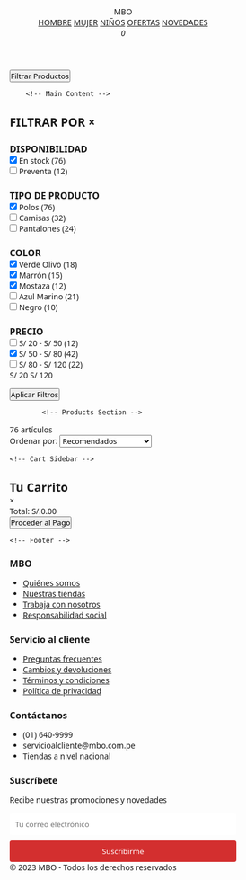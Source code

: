 <html lang="es">
<head>
    <meta charset="UTF-8">
    <meta name="viewport" content="width=device-width, initial-scale=1.0">
    <title>Polos Básicos Hombre - MBO</title>
    <link rel="stylesheet" href="https://cdnjs.cloudflare.com/ajax/libs/font-awesome/6.4.0/css/all.min.css">
    <style>
        * {
            margin: 0;
            padding: 0;
            box-sizing: border-box;
            font-family: 'Segoe UI', Tahoma, Geneva, Verdana, sans-serif;
        }
        
 body {
            background-color: #f8f9fa;
            color: #333;
            line-height: 1.6;
        }
        
.container {
            max-width: 1200px;
            margin: 0 auto;
            padding: 20px;
        }
        
        /* Header Styles */
  header {
            background-color: #fff;
            box-shadow: 0 2px 10px rgba(0,0,0,0.1);
            padding: 15px 0;
            position: sticky;
            top: 0;
            z-index: 100;
        }
        
 .header-top {
            display: flex;
            justify-content: space-between;
            align-items: center;
            padding: 0 20px;
        }
        
 .logo {
            font-size: 28px;
            font-weight: 700;
            color: #d32f2f;
        }
        
 .nav-links {
            display: flex;
            gap: 25px;
        }
        
 .nav-links a {
            text-decoration: none;
            color: #333;
            font-weight: 500;
            position: relative;
        }
        
 .nav-links a:hover {
            color: #d32f2f;
        }
        
 .nav-links a.active::after {
            content: '';
            position: absolute;
            bottom: -5px;
            left: 0;
            width: 100%;
            height: 2px;
            background-color: #d32f2f;
        }
        
  .header-icons {
            display: flex;
            gap: 20px;
        }
        
  .header-icons i {
            font-size: 20px;
            cursor: pointer;
            position: relative;
        }
        
 .cart-count {
            position: absolute;
            top: -8px;
            right: -8px;
            background: #d32f2f;
            color: white;
            border-radius: 50%;
            width: 18px;
            height: 18px;
            font-size: 12px;
            display: flex;
            align-items: center;
            justify-content: center;
        }
        
        /* Main Content Styles */
 .main-content {
            display: flex;
            gap: 30px;
            margin-top: 30px;
        }
        
        /* Filters Section */
  .filters {
            width: 250px;
            background: #fff;
            padding: 20px;
            border-radius: 8px;
            box-shadow: 0 2px 10px rgba(0,0,0,0.05);
            height: fit-content;
            transition: transform 0.3s ease;
        }
        
 .filter-toggle {
            display: none;
            padding: 10px 15px;
            background: #d32f2f;
            color: white;
            border: none;
            border-radius: 4px;
            margin-bottom: 15px;
            cursor: pointer;
            font-weight: 600;
            width: 100%;
        }
        
 .filter-title {
            font-size: 18px;
            font-weight: 600;
            margin-bottom: 20px;
            padding-bottom: 10px;
            border-bottom: 1px solid #eee;
            display: flex;
            justify-content: space-between;
            align-items: center;
        }
        
  .close-filters {
            display: none;
            font-size: 20px;
            cursor: pointer;
        }
        
  .filter-section {
            margin-bottom: 25px;
        }
        
 .filter-section h3 {
            font-size: 14px;
            font-weight: 600;
            margin-bottom: 12px;
            color: #555;
            text-transform: uppercase;
        }
        
 .filter-options {
            display: flex;
            flex-direction: column;
            gap: 10px;
        }
        
  .filter-option {
            display: flex;
            align-items: center;
            gap: 8px;
        }
        
  .filter-option input[type="checkbox"] {
            width: 16px;
            height: 16px;
            cursor: pointer;
        }
        
 .filter-option label {
            font-size: 14px;
            cursor: pointer;
            flex: 1;
        }
        
 .price-range {
            display: flex;
            justify-content: space-between;
            margin-top: 10px;
        }
        
  .price-range span {
            font-size: 13px;
            color: #777;
        }
        
        /* Products Section */
   .products-section {
            flex: 1;
        }
        
 .products-header {
            display: flex;
            justify-content: space-between;
            align-items: center;
            margin-bottom: 20px;
            background: #fff;
            padding: 15px 20px;
            border-radius: 8px;
            box-shadow: 0 2px 10px rgba(0,0,0,0.05);
            flex-wrap: wrap;
            gap: 15px;
        }
        
  .products-count {
            font-size: 14px;
            color: #555;
        }
        
 .sort-options {
            display: flex;
            align-items: center;
            gap: 10px;
        }
        
  .sort-options select {
            padding: 8px 12px;
            border: 1px solid #ddd;
            border-radius: 4px;
            font-size: 14px;
            cursor: pointer;
        }
        
  .product-grid {
            display: grid;
            grid-template-columns: repeat(auto-fill, minmax(220px, 1fr));
            gap: 25px;
        }
        
 .product-card {
            background: #fff;
            border-radius: 8px;
            overflow: hidden;
            box-shadow: 0 2px 10px rgba(0,0,0,0.05);
            transition: transform 0.3s ease, box-shadow 0.3s ease;
            position: relative;
        }
        
.product-card:hover {
            transform: translateY(-5px);
            box-shadow: 0 5px 15px rgba(0,0,0,0.1);
        }
        
 .product-image {
            height: 280px;
            background-color: #f5f5f5;
            display: flex;
            align-items: center;
            justify-content: center;
            position: relative;
        }
        
 .product-image img {
            max-width: 90%;
            max-height: 90%;
            object-fit: contain;
            transition: transform 0.3s ease;
        }
        
 .product-card:hover .product-image img {
            transform: scale(1.05);
        }
        
.promo-badge {
            position: absolute;
            top: 10px;
            left: 10px;
            background-color: #d32f2f;
            color: white;
            padding: 5px 10px;
            border-radius: 4px;
            font-size: 14px;
            font-weight: 600;
        }
        
 .product-info {
            padding: 15px;
        }
        
 .product-name {
            font-size: 14px;
            color: #555;
            margin-bottom: 8px;
            height: 40px;
            overflow: hidden;
        }
        
 .product-price {
            display: flex;
            align-items: center;
            gap: 10px;
        }
        
 .current-price {
            font-size: 18px;
            font-weight: 700;
            color: #d32f2f;
        }
        
 .original-price {
            font-size: 14px;
            color: #999;
            text-decoration: line-through;
        }
        
 .product-colors {
            display: flex;
            gap: 6px;
            margin-top: 12px;
        }
        
 .color-option {
            width: 20px;
            height: 20px;
            border-radius: 50%;
            cursor: pointer;
            border: 1px solid #eee;
            position: relative;
        }
        
 .color-option.active::after {
            content: '';
            position: absolute;
            top: -3px;
            left: -3px;
            right: -3px;
            bottom: -3px;
            border: 1px solid #333;
            border-radius: 50%;
        }
        
 .color-option.olive { background-color: #556B2F; }
        .color-option.brown { background-color: #8B4513; }
        .color-option.mustard { background-color: #FFDB58; }
        .color-option.blue { background-color: #1e3c72; }
        .color-option.black { background-color: #333; }
        .color-option.red { background-color: #b22222; }
        .color-option.white { background-color: #f0f0f0; border: 1px solid #ddd; }
        
 .add-to-cart {
            width: 100%;
            padding: 10px;
            background-color: #333;
            color: white;
            border: none;
            border-radius: 4px;
            margin-top: 15px;
            cursor: pointer;
            font-weight: 600;
            transition: background-color 0.3s;
        }
        
  .add-to-cart:hover {
            background-color: #d32f2f;
        }
        
 .add-to-cart.added {
            background-color: #4CAF50;
        }
        
        /* Footer Styles */
  footer {
            background-color: #333;
            color: #fff;
            padding: 40px 0 20px;
            margin-top: 50px;
        }
        
 .footer-content {
            display: grid;
            grid-template-columns: repeat(4, 1fr);
            gap: 30px;
            max-width: 1200px;
            margin: 0 auto;
            padding: 0 20px;
        }
        
 .footer-column h3 {
            font-size: 18px;
            margin-bottom: 20px;
            position: relative;
            padding-bottom: 10px;
        }
        
 .footer-column h3::after {
            content: '';
            position: absolute;
            bottom: 0;
            left: 0;
            width: 40px;
            height: 2px;
            background-color: #d32f2f;
        }
        
 .footer-column ul {
            list-style: none;
        }
        
 .footer-column ul li {
            margin-bottom: 10px;
            display: flex;
            align-items: center;
            gap: 10px;
        }
        
 .footer-column ul li a {
            color: #bbb;
            text-decoration: none;
            transition: color 0.3s;
        }
        
 .footer-column ul li a:hover {
            color: #fff;
        }
        
 .social-icons {
            display: flex;
            gap: 15px;
            margin-top: 15px;
        }
        
 .social-icons a {
            display: flex;
            align-items: center;
            justify-content: center;
            width: 36px;
            height: 36px;
            background-color: #444;
            border-radius: 50%;
            color: #fff;
            transition: background-color 0.3s;
        }
        
 .social-icons a:hover {
            background-color: #d32f2f;
        }
        
.copyright {
            text-align: center;
            padding-top: 30px;
            margin-top: 30px;
            border-top: 1px solid #444;
            color: #bbb;
            font-size: 14px;
        }
        
        /* Cart Sidebar */
 .cart-sidebar {
            position: fixed;
            top: 0;
            right: -400px;
            width: 380px;
            height: 100%;
            background: #fff;
            box-shadow: -2px 0 10px rgba(0,0,0,0.1);
            z-index: 1000;
            transition: right 0.4s ease;
            padding: 20px;
            overflow-y: auto;
        }
        
 .cart-sidebar.active {
            right: 0;
        }
        
 .cart-header {
            display: flex;
            justify-content: space-between;
            align-items: center;
            padding-bottom: 15px;
            border-bottom: 1px solid #eee;
            margin-bottom: 20px;
        }
        
  .close-cart {
            font-size: 24px;
            cursor: pointer;
            color: #333;
        }
        
 .cart-items {
            display: flex;
            flex-direction: column;
            gap: 15px;
        }
        
 .cart-item {
            display: flex;
            gap: 15px;
            padding-bottom: 15px;
            border-bottom: 1px solid #eee;
        }
        
 .cart-item-img {
            width: 80px;
            height: 100px;
            background: #f5f5f5;
            display: flex;
            align-items: center;
            justify-content: center;
            border-radius: 4px;
        }
        
 .cart-item-img img {
            max-width: 90%;
            max-height: 90%;
        }
        
 .cart-item-info {
            flex: 1;
        }
        
 .cart-item-name {
            font-size: 14px;
            margin-bottom: 5px;
        }
        
 .cart-item-price {
            font-weight: 600;
            color: #d32f2f;
            margin-bottom: 8px;
        }
        
 .cart-item-actions {
            display: flex;
            align-items: center;
            gap: 10px;
        }
        
 .cart-item-quantity {
            display: flex;
            align-items: center;
            border: 1px solid #ddd;
            border-radius: 4px;
            overflow: hidden;
        }
        
 .quantity-btn {
            width: 30px;
            height: 30px;
            background: #f5f5f5;
            border: none;
            cursor: pointer;
            font-size: 16px;
        }
        
 .quantity-input {
            width: 40px;
            height: 30px;
            border: none;
            text-align: center;
            font-size: 14px;
        }
        
 .remove-item {
            color: #d32f2f;
            background: none;
            border: none;
            cursor: pointer;
            font-size: 14px;
        }
        
 .cart-total {
            margin-top: 20px;
            padding-top: 15px;
            border-top: 1px solid #eee;
            display: flex;
            justify-content: space-between;
            font-size: 18px;
            font-weight: 600;
        }
        
 .checkout-btn {
            width: 100%;
            padding: 12px;
            background: #d32f2f;
            color: white;
            border: none;
            border-radius: 4px;
            margin-top: 20px;
            font-weight: 600;
            cursor: pointer;
            transition: background 0.3s;
        }
        
 .checkout-btn:hover {
            background: #b71c1c;
        }
        
        /* Responsive Styles */
 @media (max-width: 992px) {
            .main-content {
                flex-direction: column;
            }
            
 .filters {
                width: 100%;
                position: fixed;
                top: 0;
                left: -100%;
                height: 100vh;
                z-index: 1000;
                overflow-y: auto;
                padding-top: 60px;
            }
            
 .filters.active {
                left: 0;
            }
            
 .filter-toggle {
                display: block;
            }
            
 .close-filters {
                display: block;
            }
            
 .footer-content {
                grid-template-columns: repeat(2, 1fr);
            }
        }
        
 @media (max-width: 768px) {
            .product-grid {
                grid-template-columns: repeat(2, 1fr);
            }
            
 .nav-links {
                display: none;
            }
            
 .header-top {
                flex-wrap: wrap;
                gap: 15px;
            }
            
 .cart-sidebar {
                width: 100%;
                right: -100%;
            }
        }
        
  @media (max-width: 576px) {
            .product-grid {
                grid-template-columns: 1fr;
            }
            
 .footer-content {
                grid-template-columns: 1fr;
            }
            
 .products-header {
                flex-direction: column;
                align-items: flex-start;
            }
        }
    </style>
</head>
<body>
    <!-- Header -->
    <header>
        <div class="header-top">
            <div class="logo">MBO</div>
            <div class="nav-links">
                <a href="#">HOMBRE</a>
                <a href="#">MUJER</a>
                <a href="#">NIÑOS</a>
                <a href="#" class="active">OFERTAS</a>
                <a href="#">NOVEDADES</a>
            </div>
            <div class="header-icons">
                <i class="fas fa-search"></i>
                <i class="fas fa-user"></i>
                <i class="fas fa-shopping-bag" id="cart-icon">
                    <span class="cart-count">0</span>
                </i>
            </div>
        </div>
    </header>

 <div class="container">
        <button class="filter-toggle" id="filterToggle">
            <i class="fas fa-filter"></i> Filtrar Productos
        </button>
        
        <!-- Main Content -->
 <div class="main-content">
            <!-- Filters Section -->
            <aside class="filters" id="filters">
                <h2 class="filter-title">
                    FILTRAR POR
                    <span class="close-filters" id="closeFilters">&times;</span>
                </h2>
                
<div class="filter-section">
                    <h3>DISPONIBILIDAD</h3>
                    <div class="filter-options">
                        <div class="filter-option">
                            <input type="checkbox" id="stock" class="filter-check" data-filter="availability" value="stock" checked>
                            <label for="stock">En stock (76)</label>
                        </div>
                        <div class="filter-option">
                            <input type="checkbox" id="preorder" class="filter-check" data-filter="availability" value="preorder">
                            <label for="preorder">Preventa (12)</label>
                        </div>
                    </div>
                </div>
                
 <div class="filter-section">
                    <h3>TIPO DE PRODUCTO</h3>
                    <div class="filter-options">
                        <div class="filter-option">
                            <input type="checkbox" id="polo" class="filter-check" data-filter="type" value="polo" checked>
                            <label for="polo">Polos (76)</label>
                        </div>
                        <div class="filter-option">
                            <input type="checkbox" id="camisa" class="filter-check" data-filter="type" value="camisa">
                            <label for="camisa">Camisas (32)</label>
                        </div>
                        <div class="filter-option">
                            <input type="checkbox" id="pantalon" class="filter-check" data-filter="type" value="pantalon">
                            <label for="pantalon">Pantalones (24)</label>
                        </div>
                    </div>
                </div>
                
 <div class="filter-section">
                    <h3>COLOR</h3>
                    <div class="filter-options">
                        <div class="filter-option">
                            <input type="checkbox" id="verde" class="filter-check" data-filter="color" value="olive" checked>
                            <label for="verde">Verde Olivo (18)</label>
                        </div>
                        <div class="filter-option">
                            <input type="checkbox" id="marron" class="filter-check" data-filter="color" value="brown" checked>
                            <label for="marron">Marrón (15)</label>
                        </div>
                        <div class="filter-option">
                            <input type="checkbox" id="mostaza" class="filter-check" data-filter="color" value="mustard" checked>
                            <label for="mostaza">Mostaza (12)</label>
                        </div>
                        <div class="filter-option">
                            <input type="checkbox" id="azul" class="filter-check" data-filter="color" value="blue">
                            <label for="azul">Azul Marino (21)</label>
                        </div>
                        <div class="filter-option">
                            <input type="checkbox" id="negro" class="filter-check" data-filter="color" value="black">
                            <label for="negro">Negro (10)</label>
                        </div>
                    </div>
                </div>
                
 <div class="filter-section">
                    <h3>PRECIO</h3>
                    <div class="filter-options">
                        <div class="filter-option">
                            <input type="checkbox" id="price1" class="filter-check" data-filter="price" value="price1">
                            <label for="price1">S/ 20 - S/ 50 (12)</label>
                        </div>
                        <div class="filter-option">
                            <input type="checkbox" id="price2" class="filter-check" data-filter="price" value="price2" checked>
                            <label for="price2">S/ 50 - S/ 80 (42)</label>
                        </div>
                        <div class="filter-option">
                            <input type="checkbox" id="price3" class="filter-check" data-filter="price" value="price3">
                            <label for="price3">S/ 80 - S/ 120 (22)</label>
                        </div>
                    </div>
                    <div class="price-range">
                        <span>S/ 20</span>
                        <span>S/ 120</span>
                    </div>
                </div>
                
<button class="add-to-cart" id="applyFilters">Aplicar Filtros</button>
            </aside>
            
            <!-- Products Section -->
 <section class="products-section">
                <div class="products-header">
                    <div class="products-count">76 artículos</div>
                    <div class="sort-options">
                        <label for="sort">Ordenar por:</label>
                        <select id="sort">
                            <option value="default">Recomendados</option>
                            <option value="price_asc">Precio: Menor a Mayor</option>
                            <option value="price_desc">Precio: Mayor a Menor</option>
                            <option value="newest">Novedades</option>
                            <option value="bestseller">Más vendidos</option>
                        </select>
                    </div>
                </div>
                
<div class="product-grid" id="productGrid">
                    <!-- Products will be dynamically inserted here -->
                </div>
            </section>
        </div>
    </div>
    
    <!-- Cart Sidebar -->
 <div class="cart-sidebar" id="cartSidebar">
        <div class="cart-header">
            <h2>Tu Carrito</h2>
            <span class="close-cart" id="closeCart">&times;</span>
        </div>
        <div class="cart-items" id="cartItems">
            <!-- Cart items will be dynamically inserted here -->
        </div>
        <div class="cart-total">
            <span>Total:</span>
            <span id="cartTotal">S/.0.00</span>
        </div>
        <button class="checkout-btn">Proceder al Pago</button>
    </div>
    
    <!-- Footer -->
<footer>
        <div class="footer-content">
            <div class="footer-column">
                <h3>MBO</h3>
                <ul>
                    <li><a href="#">Quiénes somos</a></li>
                    <li><a href="#">Nuestras tiendas</a></li>
                    <li><a href="#">Trabaja con nosotros</a></li>
                    <li><a href="#">Responsabilidad social</a></li>
                </ul>
            </div>
            
 <div class="footer-column">
                <h3>Servicio al cliente</h3>
                <ul>
                    <li><a href="#">Preguntas frecuentes</a></li>
                    <li><a href="#">Cambios y devoluciones</a></li>
                    <li><a href="#">Términos y condiciones</a></li>
                    <li><a href="#">Política de privacidad</a></li>
                </ul>
            </div>
            
 <div class="footer-column">
                <h3>Contáctanos</h3>
                <ul>
                    <li><i class="fas fa-phone"></i> (01) 640-9999</li>
                    <li><i class="fas fa-envelope"></i> servicioalcliente@mbo.com.pe</li>
                    <li><i class="fas fa-map-marker-alt"></i> Tiendas a nivel nacional</li>
                </ul>
                <div class="social-icons">
                    <a href="#"><i class="fab fa-facebook-f"></i></a>
                    <a href="#"><i class="fab fa-instagram"></i></a>
                    <a href="#"><i class="fab fa-youtube"></i></a>
                    <a href="#"><i class="fab fa-tiktok"></i></a>
                </div>
            </div>
            
 <div class="footer-column">
                <h3>Suscríbete</h3>
                <p>Recibe nuestras promociones y novedades</p>
                <form style="margin-top: 15px;">
                    <input type="email" placeholder="Tu correo electrónico" style="width: 100%; padding: 10px; margin-bottom: 10px; border-radius: 4px; border: none;">
                    <button type="submit" style="width: 100%; padding: 10px; background-color: #d32f2f; color: white; border: none; border-radius: 4px; cursor: pointer;">Suscribirme</button>
                </form>
            </div>
        </div>
        
 <div class="copyright">
            © 2023 MBO - Todos los derechos reservados
        </div>
    </footer>
    
 <script>
        // Product data with base names and color parts
        const products = [
            {
                id: 1,
                baseName: "FOLO MANGA CORTA BASICO CUELLO RE-DONDO",
                colorPart: "VERDE OLIVO",
                code: "0125",
                price: 79.00,
                promo: "3 x 7,00",
                colors: ["olive", "brown", "mustard"],
                colorNames: ["VERDE OLIVO", "MARRÓN", "MOSTAZA"],
                type: "polo",
                availability: "stock",
                color: "olive",
                priceRange: "price2",
                image: "data:image/svg+xml,%3Csvg xmlns='http://www.w3.org/2000/svg' width='200' height='200' viewBox='0 0 200 200'%3E%3Crect width='200' height='200' fill='%23f5f5f5'/%3E%3Cpath d='M60,50 L140,50 L160,80 L160,170 L40,170 L40,80 Z' fill='%23556B2F'/%3E%3Ccircle cx='100' cy='90' r='20' fill='white'/%3E%3C/svg%3E"
            },
            {
                id: 2,
                baseName: "FOLO MANGA CORTA BASICO CUELLO RE-DONDO",
                colorPart: "MARRÓN",
                code: "0125",
                price: 79.00,
                promo: "3 x 6,00",
                colors: ["olive", "brown", "mustard"],
                colorNames: ["VERDE OLIVO", "MARRÓN", "MOSTAZA"],
                type: "polo",
                availability: "stock",
                color: "brown",
                priceRange: "price2",
                image: "data:image/svg+xml,%3Csvg xmlns='http://www.w3.org/2000/svg' width='200' height='200' viewBox='0 0 200 200'%3E%3Crect width='200' height='200' fill='%23f5f5f5'/%3E%3Cpath d='M60,50 L140,50 L160,80 L160,170 L40,170 L40,80 Z' fill='%238B4513'/%3E%3Ccircle cx='100' cy='90' r='20' fill='white'/%3E%3C/svg%3E"
            },
            {
                id: 3,
                baseName: "FOLO MANGA CORTA BASICO CUELLO RE-DONDO",
                colorPart: "MOSTAZA",
                code: "0125",
                price: 79.00,
                promo: "3 x 6,00",
                colors: ["olive", "brown", "mustard"],
                colorNames: ["VERDE OLIVO", "MARRÓN", "MOSTAZA"],
                type: "polo",
                availability: "stock",
                color: "mustard",
                priceRange: "price2",
                image: "data:image/svg+xml,%3Csvg xmlns='http://www.w3.org/2000/svg' width='200' height='200' viewBox='0 0 200 200'%3E%3Crect width='200' height='200' fill='%23f5f5f5'/%3E%3Cpath d='M60,50 L140,50 L160,80 L160,170 L40,170 L40,80 Z' fill='%23FFDB58'/%3E%3Ccircle cx='100' cy='90' r='20' fill='white'/%3E%3C/svg%3E"
            },
            {
                id: 4,
                baseName: "FOLO MANGA CORTA BASICO CUELLO RE-DONDO",
                colorPart: "AZUL MARINO",
                code: "0125",
                price: 79.00,
                promo: "3 x 7,00",
                colors: ["olive", "blue", "mustard"],
                colorNames: ["VERDE OLIVO", "AZUL MARINO", "MOSTAZA"],
                type: "polo",
                availability: "stock",
                color: "blue",
                priceRange: "price2",
                image: "data:image/svg+xml,%3Csvg xmlns='http://www.w3.org/2000/svg' width='200' height='200' viewBox='0 0 200 200'%3E%3Crect width='200' height='200' fill='%23f5f5f5'/%3E%3Cpath d='M60,50 L140,50 L160,80 L160,170 L40,170 L40,80 Z' fill='%231e3c72'/%3E%3Ccircle cx='100' cy='90' r='20' fill='white'/%3E%3C/svg%3E"
            },
            {
                id: 5,
                baseName: "FOLO MANGA CORTA BASICO CUELLO RE-DONDO",
                colorPart: "NEGRO",
                code: "0125",
                price: 79.00,
                promo: "3 x 7,00",
                colors: ["black", "brown", "mustard"],
                colorNames: ["NEGRO", "MARRÓN", "MOSTAZA"],
                type: "polo",
                availability: "stock",
                color: "black",
                priceRange: "price2",
                image: "data:image/svg+xml,%3Csvg xmlns='http://www.w3.org/2000/svg' width='200' height='200' viewBox='0 0 200 200'%3E%3Crect width='200' height='200' fill='%23f5f5f5'/%3E%3Cpath d='M60,50 L140,50 L160,80 L160,170 L40,170 L40,80 Z' fill='%23333'/%3E%3Ccircle cx='100' cy='90' r='20' fill='white'/%3E%3C/svg%3E"
            },
            {
                id: 6,
                baseName: "FOLO MANGA CORTA BASICO CUELLO RE-DONDO",
                colorPart: "ROJO",
                code: "0125",
                price: 79.00,
                promo: "3 x 7,00",
                colors: ["red", "olive", "mustard"],
                colorNames: ["ROJO", "VERDE OLIVO", "MOSTAZA"],
                type: "polo",
                availability: "stock",
                color: "red",
                priceRange: "price2",
                image: "data:image/svg+xml,%3Csvg xmlns='http://www.w3.org/2000/svg' width='200' height='200' viewBox='0 0 200 200'%3E%3Crect width='200' height='200' fill='%23f5f5f5'/%3E%3Cpath d='M60,50 L140,50 L160,80 L160,170 L40,170 L40,80 Z' fill='%23b22222'/%3E%3Ccircle cx='100' cy='90' r='20' fill='white'/%3E%3C/svg%3E"
            },
            {
                id: 7,
                baseName: "CAMISA MANGA LARGA CUADROS",
                colorPart: "AZUL Y BLANCO",
                code: "",
                price: 99.00,
                promo: "2 x 85,00",
                colors: ["blue", "white"],
                colorNames: ["AZUL MARINO", "BLANCO"],
                type: "camisa",
                availability: "stock",
                color: "blue",
                priceRange: "price3",
                image: "data:image/svg+xml,%3Csvg xmlns='http://www.w3.org/2000/svg' width='200' height='200' viewBox='0 0 200 200'%3E%3Crect width='200' height='200' fill='%23f5f5f5'/%3E%3Cpath d='M60,50 L140,50 L160,80 L160,170 L40,170 L40,80 Z' fill='%231e3c72'/%3E%3Crect x='60' y='80' width='80' height='90' fill='white'/%3E%3C/svg%3E"
            },
            {
                id: 8,
                baseName: "PANTALÓN JEANS SLIM FIT",
                colorPart: "AZUL OSCURO",
                code: "",
                price: 129.00,
                promo: "",
                colors: ["blue"],
                colorNames: ["AZUL MARINO"],
                type: "pantalon",
                availability: "preorder",
                color: "blue",
                priceRange: "price3",
                image: "data:image/svg+xml,%3Csvg xmlns='http://www.w3.org/2000/svg' width='200' height='200' viewBox='0 0 200 200'%3E%3Crect width='200' height='200' fill='%23f5f5f5'/%3E%3Cpath d='M80,50 L120,50 L140,150 L60,150 Z' fill='%231e3c72'/%3E%3C/svg%3E"
            }
        ];

        // Shopping cart
        let cart = [];
        
        // DOM elements
        const productGrid = document.getElementById('productGrid');
        const filterToggle = document.getElementById('filterToggle');
        const filters = document.getElementById('filters');
        const closeFilters = document.getElementById('closeFilters');
        const applyFiltersBtn = document.getElementById('applyFilters');
        const sortSelect = document.getElementById('sort');
        const cartIcon = document.getElementById('cart-icon');
        const cartSidebar = document.getElementById('cartSidebar');
        const closeCart = document.getElementById('closeCart');
        const cartItems = document.getElementById('cartItems');
        const cartTotal = document.getElementById('cartTotal');
        const cartCount = document.querySelector('.cart-count');
        const filterChecks = document.querySelectorAll('.filter-check');
        
        // Filter state
        const filterState = {
            availability: ['stock'],
            type: ['polo'],
            color: ['olive', 'brown', 'mustard'],
            price: ['price2']
        };
        
        // Initialize the page
        function init() {
            renderProducts(products);
            setupEventListeners();
            updateCartCount();
        }
        
        // Set up event listeners
        function setupEventListeners() {
            // Filter toggle
            filterToggle.addEventListener('click', () => {
                filters.classList.add('active');
            });
            
            closeFilters.addEventListener('click', () => {
                filters.classList.remove('active');
            });
            
            // Apply filters
            applyFiltersBtn.addEventListener('click', applyFilters);
            
            // Sort products
            sortSelect.addEventListener('change', sortProducts);
            
            // Cart functionality
            cartIcon.addEventListener('click', () => {
                cartSidebar.classList.add('active');
                renderCartItems();
            });
            
            closeCart.addEventListener('click', () => {
                cartSidebar.classList.remove('active');
            });
            
            // Filter checkboxes
            filterChecks.forEach(check => {
                check.addEventListener('change', updateFilterState);
            });
        }
        
        // Update filter state based on checkboxes
        function updateFilterState() {
            filterChecks.forEach(check => {
                const filterType = check.dataset.filter;
                const value = check.value;
                
                if (check.checked) {
                    if (!filterState[filterType].includes(value)) {
                        filterState[filterType].push(value);
                    }
                } else {
                    const index = filterState[filterType].indexOf(value);
                    if (index > -1) {
                        filterState[filterType].splice(index, 1);
                    }
                }
            });
        }
        
        // Apply filters to products
        function applyFilters() {
            const filteredProducts = products.filter(product => {
                // Availability filter
                if (filterState.availability.length > 0 && !filterState.availability.includes(product.availability)) {
                    return false;
                }
                
                // Type filter
                if (filterState.type.length > 0 && !filterState.type.includes(product.type)) {
                    return false;
                }
                
                // Color filter
                if (filterState.color.length > 0 && !filterState.color.includes(product.color)) {
                    return false;
                }
                
                // Price filter
                if (filterState.price.length > 0 && !filterState.price.includes(product.priceRange)) {
                    return false;
                }
                
                return true;
            });
            
            renderProducts(filteredProducts);
            document.querySelector('.products-count').textContent = `${filteredProducts.length} artículos`;
            filters.classList.remove('active');
        }
        
        // Sort products
        function sortProducts() {
            const sortValue = sortSelect.value;
            let sortedProducts = [...products];
            
            switch(sortValue) {
                case 'price_asc':
                    sortedProducts.sort((a, b) => a.price - b.price);
                    break;
                case 'price_desc':
                    sortedProducts.sort((a, b) => b.price - a.price);
                    break;
                case 'newest':
                    // Simulate newest by ID (higher ID is newer)
                    sortedProducts.sort((a, b) => b.id - a.id);
                    break;
                case 'bestseller':
                    // Simulate bestsellers by random
                    sortedProducts.sort(() => Math.random() - 0.5);
                    break;
            }
            
            renderProducts(sortedProducts);
        }
        
        // Render products to the grid
        function renderProducts(productsToRender) {
            productGrid.innerHTML = '';
            
            productsToRender.forEach(product => {
                const productCard = document.createElement('div');
                productCard.className = 'product-card';
                productCard.innerHTML = `
                    <div class="product-image">
                        ${product.promo ? `<div class="promo-badge">${product.promo}</div>` : ''}
                        <img src="${product.image}" alt="${product.baseName} ${product.colorPart} ${product.code}">
                    </div>
                    <div class="product-info">
                        <div class="product-name">${product.baseName} ${product.colorPart} ${product.code}</div>
                        <div class="product-price">
                            <span class="current-price">S/.${product.price.toFixed(2)}</span>
                        </div>
                        <div class="product-colors">
                            ${product.colors.map((color, index) => `
                                <div class="color-option ${color} ${color === product.color ? 'active' : ''}" 
                                     data-product="${product.id}" 
                                     data-color="${color}" 
                                     data-color-name="${product.colorNames[index]}"
                                     title="${product.colorNames[index]}"></div>
                            `).join('')}
                        </div>
                        <button class="add-to-cart" data-id="${product.id}">Añadir al carrito</button>
                    </div>
                `;
                productGrid.appendChild(productCard);
            });
            
            // Add event listeners to new elements
            document.querySelectorAll('.add-to-cart').forEach(button => {
                button.addEventListener('click', addToCart);
            });
            
            document.querySelectorAll('.color-option').forEach(color => {
                color.addEventListener('click', changeProductColor);
            });
        }
        
        // Change product color and name
        function changeProductColor(e) {
            const colorOption = e.target;
            const productId = parseInt(colorOption.dataset.product);
            const color = colorOption.dataset.color;
            const colorName = colorOption.dataset.colorName;
            
            // Find the product
            const product = products.find(p => p.id === productId);
            if (!product) return;
            
            // Update the product's color and colorPart
            product.color = color;
            product.colorPart = colorName;
            
            // Find the product card in the DOM
            const productCard = colorOption.closest('.product-card');
            
            // Remove active class from all color options for this product
            productCard.querySelectorAll('.color-option').forEach(option => {
                option.classList.remove('active');
            });
            
            // Add active class to selected color
            colorOption.classList.add('active');
            
            // Update the product name
            const productNameElement = productCard.querySelector('.product-name');
            productNameElement.textContent = `${product.baseName} ${colorName} ${product.code}`;
            
            // Update the product image (simulate with CSS filter)
            const productImage = productCard.querySelector('.product-image img');
            updateImageColor(productImage, color);
        }
        
        // Update image color with CSS filter
        function updateImageColor(imgElement, color) {
            // Reset any previous filters
            imgElement.style.filter = '';
            
            // Apply color-specific filters
            switch(color) {
                case 'olive':
                    imgElement.style.filter = 'hue-rotate(100deg)';
                    break;
                case 'brown':
                    imgElement.style.filter = 'hue-rotate(200deg)';
                    break;
                case 'mustard':
                    imgElement.style.filter = 'hue-rotate(300deg)';
                    break;
                case 'blue':
                    imgElement.style.filter = 'hue-rotate(180deg)';
                    break;
                case 'black':
                    imgElement.style.filter = 'grayscale(100%) brightness(30%)';
                    break;
                case 'red':
                    imgElement.style.filter = 'hue-rotate(0deg)';
                    break;
                case 'white':
                    imgElement.style.filter = 'brightness(150%)';
                    break;
            }
        }
        
        // Add product to cart
        function addToCart(e) {
            const button = e.target;
            const productId = parseInt(button.dataset.id);
            const product = products.find(p => p.id === productId);
            
            // Check if product is already in cart
            const existingItem = cart.find(item => item.id === productId);
            
            if (existingItem) {
                existingItem.quantity++;
            } else {
                cart.push({
                    id: product.id,
                    name: `${product.baseName} ${product.colorPart} ${product.code}`,
                    price: product.price,
                    image: product.image,
                    quantity: 1
                });
            }
            
            // Update button state
            button.textContent = '✓ Añadido';
            button.classList.add('added');
            
            setTimeout(() => {
                button.textContent = 'Añadir al carrito';
                button.classList.remove('added');
            }, 2000);
            
            updateCartCount();
            
            // Show cart sidebar if not already open
            if (!cartSidebar.classList.contains('active')) {
                cartSidebar.classList.add('active');
                renderCartItems();
            } else {
                renderCartItems();
            }
        }
        
        // Render cart items
        function renderCartItems() {
            cartItems.innerHTML = '';
            
            if (cart.length === 0) {
                cartItems.innerHTML = '<p>Tu carrito está vacío</p>';
                cartTotal.textContent = 'S/.0.00';
                return;
            }
            
            let total = 0;
            
            cart.forEach(item => {
                const itemTotal = item.price * item.quantity;
                total += itemTotal;
                
                const cartItem = document.createElement('div');
                cartItem.className = 'cart-item';
                cartItem.innerHTML = `
                    <div class="cart-item-img">
                        <img src="${item.image}" alt="${item.name}">
                    </div>
                    <div class="cart-item-info">
                        <div class="cart-item-name">${item.name}</div>
                        <div class="cart-item-price">S/.${item.price.toFixed(2)}</div>
                        <div class="cart-item-actions">
                            <div class="cart-item-quantity">
                                <button class="quantity-btn minus" data-id="${item.id}">-</button>
                                <input type="text" class="quantity-input" value="${item.quantity}" readonly>
                                <button class="quantity-btn plus" data-id="${item.id}">+</button>
                            </div>
                            <button class="remove-item" data-id="${item.id}">
                                <i class="fas fa-trash"></i>
                            </button>
                        </div>
                    </div>
                `;
                cartItems.appendChild(cartItem);
            });
            
            cartTotal.textContent = `S/.${total.toFixed(2)}`;
            
            // Add event listeners to quantity buttons
            document.querySelectorAll('.quantity-btn.minus').forEach(btn => {
                btn.addEventListener('click', decreaseQuantity);
            });
            
            document.querySelectorAll('.quantity-btn.plus').forEach(btn => {
                btn.addEventListener('click', increaseQuantity);
            });
            
            document.querySelectorAll('.remove-item').forEach(btn => {
                btn.addEventListener('click', removeFromCart);
            });
        }
        
        // Decrease item quantity
        function decreaseQuantity(e) {
            const productId = parseInt(e.target.dataset.id);
            const item = cart.find(item => item.id === productId);
            
            if (item.quantity > 1) {
                item.quantity--;
            } else {
                cart = cart.filter(item => item.id !== productId);
            }
            
            renderCartItems();
            updateCartCount();
        }
        
        // Increase item quantity
        function increaseQuantity(e) {
            const productId = parseInt(e.target.dataset.id);
            const item = cart.find(item => item.id === productId);
            item.quantity++;
            renderCartItems();
            updateCartCount();
        }
        
        // Remove item from cart
        function removeFromCart(e) {
            const productId = parseInt(e.target.closest('.remove-item').dataset.id);
            cart = cart.filter(item => item.id !== productId);
            renderCartItems();
            updateCartCount();
        }
        
        // Update cart count in header
        function updateCartCount() {
            const count = cart.reduce((total, item) => total + item.quantity, 0);
            cartCount.textContent = count;
        }
        
        // Initialize the application
        init();
    </script>
</body>
</html>
